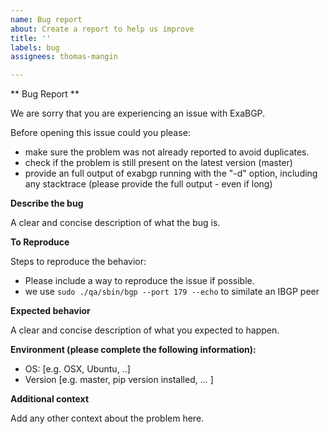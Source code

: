 ```yaml
---
name: Bug report
about: Create a report to help us improve
title: ''
labels: bug
assignees: thomas-mangin

---
```


** Bug Report **

We are sorry that you are experiencing an issue with ExaBGP.

Before opening this issue could you please:
 - make sure the problem was not already reported to avoid duplicates.
 - check if the problem is still present on the latest version (master)
 - provide an full output of exabgp running with the "-d" option, including any stacktrace
   (please provide the full output - even if long)

**Describe the bug**

A clear and concise description of what the bug is.

**To Reproduce**

Steps to reproduce the behavior:
- Please include a way to reproduce the issue if possible.
- we use `sudo ./qa/sbin/bgp --port 179 --echo` to similate an IBGP peer

**Expected behavior**

A clear and concise description of what you expected to happen.

**Environment (please complete the following information):**

 - OS: [e.g. OSX, Ubuntu, ..]
 - Version [e.g. master, pip version installed, ... ]

**Additional context**

Add any other context about the problem here.
